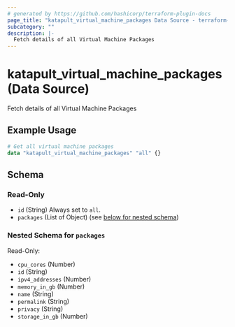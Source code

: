 ```yaml
---
# generated by https://github.com/hashicorp/terraform-plugin-docs
page_title: "katapult_virtual_machine_packages Data Source - terraform-provider-katapult"
subcategory: ""
description: |-
  Fetch details of all Virtual Machine Packages
---
```


# katapult_virtual_machine_packages (Data Source)

Fetch details of all Virtual Machine Packages

## Example Usage

```terraform
# Get all virtual machine packages
data "katapult_virtual_machine_packages" "all" {}
```

<!-- schema generated by tfplugindocs -->
## Schema

### Read-Only

- `id` (String) Always set to `all`.
- `packages` (List of Object) (see [below for nested schema](#nestedatt--packages))

<a id="nestedatt--packages"></a>
### Nested Schema for `packages`

Read-Only:

- `cpu_cores` (Number)
- `id` (String)
- `ipv4_addresses` (Number)
- `memory_in_gb` (Number)
- `name` (String)
- `permalink` (String)
- `privacy` (String)
- `storage_in_gb` (Number)


